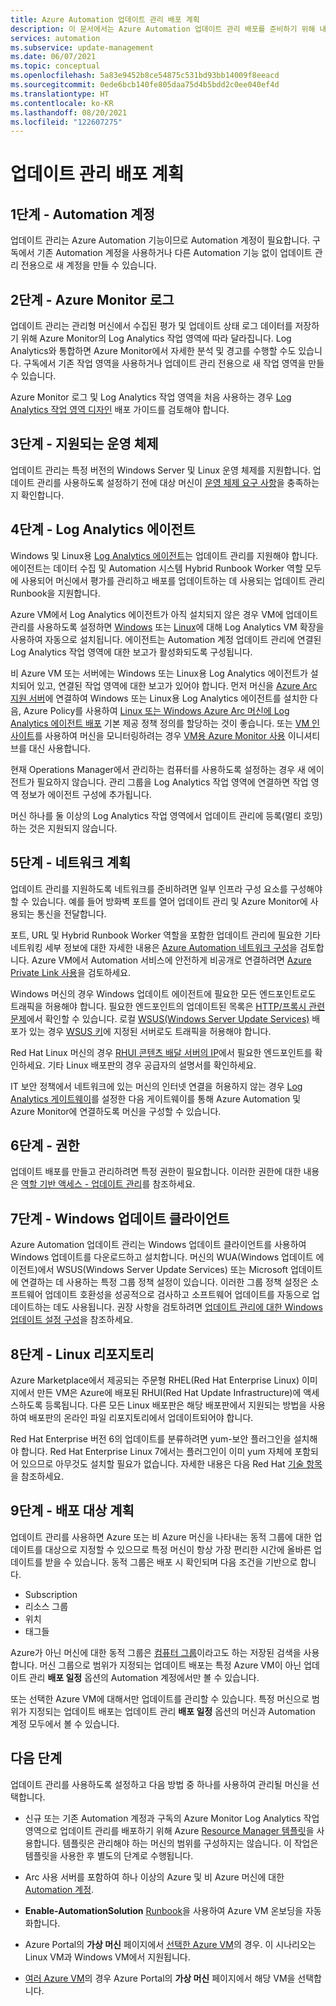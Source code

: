 ```yaml
---
title: Azure Automation 업데이트 관리 배포 계획
description: 이 문서에서는 Azure Automation 업데이트 관리 배포를 준비하기 위해 내려야 할 고려 사항 및 결정에 대해 설명합니다.
services: automation
ms.subservice: update-management
ms.date: 06/07/2021
ms.topic: conceptual
ms.openlocfilehash: 5a83e9452b8ce54875c531bd93bb14009f8eeacd
ms.sourcegitcommit: 0ede6bcb140fe805daa75d4b5bdd2c0ee040ef4d
ms.translationtype: HT
ms.contentlocale: ko-KR
ms.lasthandoff: 08/20/2021
ms.locfileid: "122607275"
---
```

# <a name="plan-your-update-management-deployment"></a>업데이트 관리 배포 계획

## <a name="step-1---automation-account"></a>1단계 - Automation 계정

업데이트 관리는 Azure Automation 기능이므로 Automation 계정이 필요합니다. 구독에서 기존 Automation 계정을 사용하거나 다른 Automation 기능 없이 업데이트 관리 전용으로 새 계정을 만들 수 있습니다.

## <a name="step-2---azure-monitor-logs"></a>2단계 - Azure Monitor 로그

업데이트 관리는 관리형 머신에서 수집된 평가 및 업데이트 상태 로그 데이터를 저장하기 위해 Azure Monitor의 Log Analytics 작업 영역에 따라 달라집니다. Log Analytics와 통합하면 Azure Monitor에서 자세한 분석 및 경고를 수행할 수도 있습니다. 구독에서 기존 작업 영역을 사용하거나 업데이트 관리 전용으로 새 작업 영역을 만들 수 있습니다.

Azure Monitor 로그 및 Log Analytics 작업 영역을 처음 사용하는 경우 [Log Analytics 작업 영역 디자인](../../azure-monitor/logs/design-logs-deployment.md) 배포 가이드를 검토해야 합니다. 

## <a name="step-3---supported-operating-systems"></a>3단계 - 지원되는 운영 체제

업데이트 관리는 특정 버전의 Windows Server 및 Linux 운영 체제를 지원합니다. 업데이트 관리를 사용하도록 설정하기 전에 대상 머신이 [운영 체제 요구 사항](operating-system-requirements.md)을 충족하는지 확인합니다. 

## <a name="step-4---log-analytics-agent"></a>4단계 - Log Analytics 에이전트

Windows 및 Linux용 [Log Analytics 에이전트](../../azure-monitor/agents/log-analytics-agent.md)는 업데이트 관리를 지원해야 합니다. 에이전트는 데이터 수집 및 Automation 시스템 Hybrid Runbook Worker 역할 모두에 사용되어 머신에서 평가를 관리하고 배포를 업데이트하는 데 사용되는 업데이트 관리 Runbook을 지원합니다. 

Azure VM에서 Log Analytics 에이전트가 아직 설치되지 않은 경우 VM에 업데이트 관리를 사용하도록 설정하면 [Windows](../../virtual-machines/extensions/oms-windows.md) 또는 [Linux](../../virtual-machines/extensions/oms-linux.md)에 대해 Log Analytics VM 확장을 사용하여 자동으로 설치됩니다. 에이전트는 Automation 계정 업데이트 관리에 연결된 Log Analytics 작업 영역에 대한 보고가 활성화되도록 구성됩니다.

비 Azure VM 또는 서버에는 Windows 또는 Linux용 Log Analytics 에이전트가 설치되어 있고, 연결된 작업 영역에 대한 보고가 있어야 합니다. 먼저 머신을 [Azure Arc 지원 서버](../../azure-arc/servers/overview.md)에 연결하여 Windows 또는 Linux용 Log Analytics 에이전트를 설치한 다음, Azure Policy를 사용하여 [Linux 또는 Windows Azure Arc 머신에 Log Analytics 에이전트 배포](../../governance/policy/samples/built-in-policies.md#monitoring) 기본 제공 정책 정의를 할당하는 것이 좋습니다. 또는 [VM 인사이트](../../azure-monitor/vm/vminsights-overview.md)를 사용하여 머신을 모니터링하려는 경우 [VM용 Azure Monitor 사용](../../governance/policy/samples/built-in-initiatives.md#monitoring) 이니셔티브를 대신 사용합니다.

현재 Operations Manager에서 관리하는 컴퓨터를 사용하도록 설정하는 경우 새 에이전트가 필요하지 않습니다. 관리 그룹을 Log Analytics 작업 영역에 연결하면 작업 영역 정보가 에이전트 구성에 추가됩니다.

머신 하나를 둘 이상의 Log Analytics 작업 영역에서 업데이트 관리에 등록(멀티 호밍)하는 것은 지원되지 않습니다.

## <a name="step-5---network-planning"></a><a name="ports"></a> 5단계 - 네트워크 계획

업데이트 관리를 지원하도록 네트워크를 준비하려면 일부 인프라 구성 요소를 구성해야 할 수 있습니다. 예를 들어 방화벽 포트를 열어 업데이트 관리 및 Azure Monitor에 사용되는 통신을 전달합니다.

포트, URL 및 Hybrid Runbook Worker 역할을 포함한 업데이트 관리에 필요한 기타 네트워킹 세부 정보에 대한 자세한 내용은 [Azure Automation 네트워크 구성](../automation-network-configuration.md)을 검토합니다. Azure VM에서 Automation 서비스에 안전하게 비공개로 연결하려면 [Azure Private Link 사용](../how-to/private-link-security.md)을 검토하세요. 

Windows 머신의 경우 Windows 업데이트 에이전트에 필요한 모든 엔드포인트로도 트래픽을 허용해야 합니다. 필요한 엔드포인트의 업데이트된 목록은 [HTTP/프록시 관련 문제](/windows/deployment/update/windows-update-troubleshooting#issues-related-to-httpproxy)에서 확인할 수 있습니다. 로컬 [WSUS(Windows Server Update Services)](/windows-server/administration/windows-server-update-services/plan/plan-your-wsus-deployment) 배포가 있는 경우 [WSUS 키](/windows/deployment/update/waas-wu-settings#configuring-automatic-updates-by-editing-the-registry)에 지정된 서버로도 트래픽을 허용해야 합니다.

Red Hat Linux 머신의 경우 [RHUI 콘텐츠 배달 서버의 IP](../../virtual-machines/workloads/redhat/redhat-rhui.md#the-ips-for-the-rhui-content-delivery-servers)에서 필요한 엔드포인트를 확인하세요. 기타 Linux 배포판의 경우 공급자의 설명서를 확인하세요.

IT 보안 정책에서 네트워크에 있는 머신의 인터넷 연결을 허용하지 않는 경우 [Log Analytics 게이트웨이](../../azure-monitor/agents/gateway.md)를 설정한 다음 게이트웨이를 통해 Azure Automation 및 Azure Monitor에 연결하도록 머신을 구성할 수 있습니다.

## <a name="step-6---permissions"></a>6단계 - 권한

업데이트 배포를 만들고 관리하려면 특정 권한이 필요합니다. 이러한 권한에 대한 내용은 [역할 기반 액세스 - 업데이트 관리](../automation-role-based-access-control.md#update-management-permissions)를 참조하세요.

## <a name="step-7---windows-update-client"></a>7단계 - Windows 업데이트 클라이언트

Azure Automation 업데이트 관리는 Windows 업데이트 클라이언트를 사용하여 Windows 업데이트를 다운로드하고 설치합니다. 머신의 WUA(Windows 업데이트 에이전트)에서 WSUS(Windows Server Update Services) 또는 Microsoft 업데이트에 연결하는 데 사용하는 특정 그룹 정책 설정이 있습니다. 이러한 그룹 정책 설정은 소프트웨어 업데이트 호환성을 성공적으로 검사하고 소프트웨어 업데이트를 자동으로 업데이트하는 데도 사용됩니다. 권장 사항을 검토하려면 [업데이트 관리에 대한 Windows 업데이트 설정 구성](configure-wuagent.md)을 참조하세요.

## <a name="step-8---linux-repository"></a>8단계 - Linux 리포지토리

Azure Marketplace에서 제공되는 주문형 RHEL(Red Hat Enterprise Linux) 이미지에서 만든 VM은 Azure에 배포된 RHUI(Red Hat Update Infrastructure)에 액세스하도록 등록됩니다. 다른 모든 Linux 배포판은 해당 배포판에서 지원되는 방법을 사용하여 배포판의 온라인 파일 리포지토리에서 업데이트되어야 합니다.

Red Hat Enterprise 버전 6의 업데이트를 분류하려면 yum-보안 플러그인을 설치해야 합니다. Red Hat Enterprise Linux 7에서는 플러그인이 이미 yum 자체에 포함되어 있으므로 아무것도 설치할 필요가 없습니다. 자세한 내용은 다음 Red Hat [기술 항목](https://access.redhat.com/solutions/10021)을 참조하세요.

## <a name="step-9---plan-deployment-targets"></a>9단계 - 배포 대상 계획

업데이트 관리를 사용하면 Azure 또는 비 Azure 머신을 나타내는 동적 그룹에 대한 업데이트를 대상으로 지정할 수 있으므로 특정 머신이 항상 가장 편리한 시간에 올바른 업데이트를 받을 수 있습니다. 동적 그룹은 배포 시 확인되며 다음 조건을 기반으로 합니다.

* Subscription
* 리소스 그룹
* 위치
* 태그들 

Azure가 아닌 머신에 대한 동적 그룹은 [컴퓨터 그룹](../../azure-monitor/logs/computer-groups.md)이라고도 하는 저장된 검색을 사용합니다. 머신 그룹으로 범위가 지정되는 업데이트 배포는 특정 Azure VM이 아닌 업데이트 관리 **배포 일정** 옵션의 Automation 계정에서만 볼 수 있습니다.

또는 선택한 Azure VM에 대해서만 업데이트를 관리할 수 있습니다. 특정 머신으로 범위가 지정되는 업데이트 배포는 업데이트 관리 **배포 일정** 옵션의 머신과 Automation 계정 모두에서 볼 수 있습니다. 

## <a name="next-steps"></a>다음 단계

업데이트 관리를 사용하도록 설정하고 다음 방법 중 하나를 사용하여 관리될 머신을 선택합니다.

- 신규 또는 기존 Automation 계정과 구독의 Azure Monitor Log Analytics 작업 영역으로 업데이트 관리를 배포하기 위해 Azure [Resource Manager 템플릿](enable-from-template.md)을 사용합니다. 템플릿은 관리해야 하는 머신의 범위를 구성하지는 않습니다. 이 작업은 템플릿을 사용한 후 별도의 단계로 수행됩니다.

- Arc 사용 서버를 포함하여 하나 이상의 Azure 및 비 Azure 머신에 대한 [Automation 계정](enable-from-automation-account.md).

- **Enable-AutomationSolution** [Runbook](enable-from-runbook.md)을 사용하여 Azure VM 온보딩을 자동화합니다.

- Azure Portal의 **가상 머신** 페이지에서 [선택한 Azure VM](enable-from-vm.md)의 경우. 이 시나리오는 Linux VM과 Windows VM에서 지원됩니다.

- [여러 Azure VM](enable-from-portal.md)의 경우 Azure Portal의 **가상 머신** 페이지에서 해당 VM을 선택합니다.